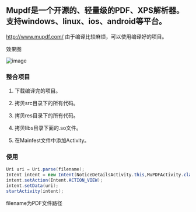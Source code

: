 ## Mupdf是一个开源的、轻量级的PDF、XPS解析器。支持windows、linux、ios、android等平台。
http://www.mupdf.com/
由于编译比较麻烦，可以使用编译好的项目。

效果图

![image](https://raw.githubusercontent.com/xfans/Mupdfandroid/master/2014052301.png)

### 整合项目

1. 下载编译完的项目。

2. 拷贝src目录下的所有代码。

3. 拷贝res目录下的所有代码。

4. 拷贝libs目录下面的.so文件。

5. 在Mainfest文件中添加Activity。

### 使用

```java
Uri uri = Uri.parse(filename);
Intent intent = new Intent(NoticeDetailsActivity.this,MuPDFActivity.class);
intent.setAction(Intent.ACTION_VIEW);
intent.setData(uri);
startActivity(intent);
```
filename为PDF文件路径
